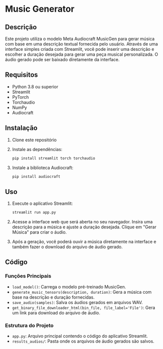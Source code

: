 # Music Generator

## Descrição

Este projeto utiliza o modelo Meta Audiocraft MusicGen para gerar música com base em uma descrição textual fornecida pelo usuário. Através de uma interface simples criada com Streamlit, você pode inserir uma descrição e escolher a duração desejada para gerar uma peça musical personalizada. O áudio gerado pode ser baixado diretamente da interface.

## Requisitos

- Python 3.8 ou superior
- Streamlit
- PyTorch
- Torchaudio
- NumPy
- Audiocraft

## Instalação

1. Clone este repositório

2. Instale as dependências:
    ```bash
    pip install streamlit torch torchaudio

3. Instale a biblioteca Audiocraft:
    ```bash
    pip install audiocraft

## Uso
1. Execute o aplicativo Streamlit:
    ```bash
    streamlit run app.py

2. Acesse a interface web que será aberta no seu navegador. Insira uma descrição para a música e ajuste a duração desejada. Clique em "Gerar Música" para criar o áudio.

3. Após a geração, você poderá ouvir a música diretamente na interface e também fazer o download do arquivo de áudio gerado.

## Código
### Funções Principais
- `load_model()`: Carrega o modelo pré-treinado MusicGen.
- `generate_music_tensors(description, duration)`: Gera a música com base na descrição e duração fornecidas.
- `save_audio(samples)`: Salva os áudios gerados em arquivos WAV.
- `get_binary_file_downloader_html(bin_file, file_label='File')`: Gera um link para download do arquivo de áudio.

### Estrutura do Projeto
- `app.py`: Arquivo principal contendo o código do aplicativo Streamlit.
- `results_audios/`: Pasta onde os arquivos de áudio gerados são salvos.

